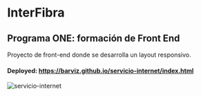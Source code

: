 # InterFibra
## Programa ONE: formación de Front End

Proyecto de front-end donde se desarrolla un layout responsivo.

#### Deployed: https://barviz.github.io/servicio-internet/index.html

![servicio-internet](https://user-images.githubusercontent.com/96797843/185724056-4255827b-d9fc-4f95-8e6a-71ac08b7a6b5.png)
